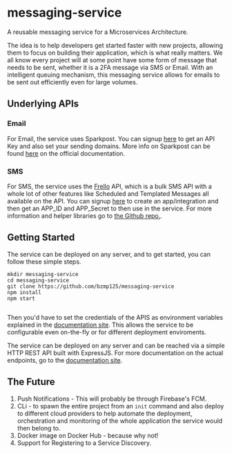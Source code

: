 # messaging-service
A reusable messaging service for a Microservices Architecture.

The idea is to help developers get started faster with new projects, allowing them to focus on building their application, which is what really matters. We all know every project will at some point have some form of message that needs to be sent, whether it is a 2FA message via SMS or Email. With an intelligent queuing mechanism, this messaging service allows for emails to be sent out efficiently even for large volumes.

## Underlying APIs
### Email
For Email, the service uses Sparkpost. You can signup [here](https://app.sparkpost.com/join) to get an API Key and also set your sending domains. More info on Sparkpost can be found [here](https://developers.sparkpost.com/api/) on the official documentation.

### SMS 
For SMS, the service uses the [Frello](http://frello.co.zw) API, which is a bulk SMS API with a whole lot of other features like Scheduled and Templated Messages all available on the API. You can signup [here](http://dashboard.frello.co.zw) to create an app/integration and then get an APP_ID and APP_Secret to then use in the service. For more information and helper libraries go to [the Github repo.](https://github.com/bzmp125).

## Getting Started
The service can be deployed on any server, and to get started, you can follow these simple steps.

```
mkdir messaging-service
cd messaging-service
git clone https://github.com/bzmp125/messaging-service
npm install
npm start


```

Then you'd have to set the credentials of the APIS as environment variables explained in the [documentation site](https://messaging-service.restlet.io). This allows the service to be configurable even on-the-fly or for different deployment enviroments.

The service can be deployed on any server and can be reached via a simple HTTP REST API built with ExpressJS. For more documentation on the actual endpoints, go to the [documentation site](https://messaging-service.restlet.io).

## The Future
1. Push Notifications - This will probably be through Firebase's FCM.
2. CLi - to spawn the entire project from an `init` command and also deploy to different cloud providers to help automate the deployment, orchestration and monitoring of the whole application the service would then belong to.
3. Docker image on Docker Hub - because why not!
4. Support for Registering to a Service Discovery.
